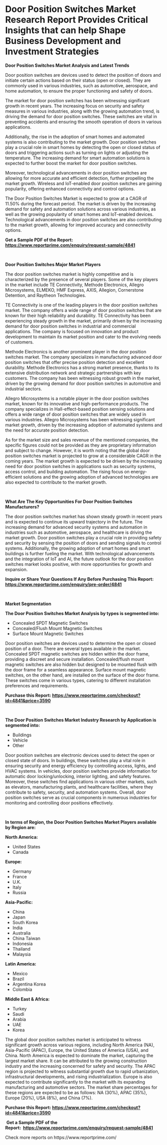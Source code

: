 <p><h1>Door Position Switches Market Research Report Provides Critical Insights that can help Shape Business Development and Investment Strategies</h1></p><p><strong>Door Position Switches Market Analysis and Latest Trends</strong></p>
<p><p>Door position switches are devices used to detect the position of doors and initiate certain actions based on their status (open or closed). They are commonly used in various industries, such as automotive, aerospace, and home automation, to ensure the proper functioning and safety of doors.</p><p>The market for door position switches has been witnessing significant growth in recent years. The increasing focus on security and safety measures in various industries, along with the growing automation trend, is driving the demand for door position switches. These switches are vital in preventing accidents and ensuring the smooth operation of doors in various applications.</p><p>Additionally, the rise in the adoption of smart homes and automated systems is also contributing to the market growth. Door position switches play a crucial role in smart homes by detecting the open or closed status of doors and triggering actions such as turning on lights or adjusting the temperature. The increasing demand for smart automation solutions is expected to further boost the market for door position switches.</p><p>Moreover, technological advancements in door position switches are allowing for more accurate and efficient detection, further propelling the market growth. Wireless and IoT-enabled door position switches are gaining popularity, offering enhanced connectivity and control options.</p><p>The Door Position Switches Market is expected to grow at a CAGR of 11.50% during the forecast period. The market is driven by the increasing demand for safety and automation solutions across various industries, as well as the growing popularity of smart homes and IoT-enabled devices. Technological advancements in door position switches are also contributing to the market growth, allowing for improved accuracy and connectivity options.</p></p>
<p><strong>Get a Sample PDF of the Report:&nbsp; <a href="https://www.reportprime.com/enquiry/request-sample/4841">https://www.reportprime.com/enquiry/request-sample/4841</a></strong></p>
<p>&nbsp;</p>
<p><strong>Door Position Switches Major Market Players</strong></p>
<p><p>The door position switches market is highly competitive and is characterized by the presence of several players. Some of the key players in the market include TE Connectivity, Methode Electronics, Allegro Microsystems, ELMEKO, HMF Express, AXIS, Allegion, Cornerstone Detention, and Raytheon Technologies.</p><p>TE Connectivity is one of the leading players in the door position switches market. The company offers a wide range of door position switches that are known for their high reliability and durability. TE Connectivity has been experiencing steady growth in the market, primarily driven by the increasing demand for door position switches in industrial and commercial applications. The company is focused on innovation and product development to maintain its market position and cater to the evolving needs of customers.</p><p>Methode Electronics is another prominent player in the door position switches market. The company specializes in manufacturing advanced door position switches that offer precise position detection and excellent durability. Methode Electronics has a strong market presence, thanks to its extensive distribution network and strategic partnerships with key customers. The company has been witnessing robust growth in the market, driven by the growing demand for door position switches in automotive and industrial sectors.</p><p>Allegro Microsystems is a notable player in the door position switches market, known for its innovative and high-performance products. The company specializes in Hall-effect-based position sensing solutions and offers a wide range of door position switches that are widely used in various industries. Allegro Microsystems has been witnessing significant market growth, driven by the increasing adoption of automated systems and the need for accurate position detection.</p><p>As for the market size and sales revenue of the mentioned companies, the specific figures could not be provided as they are proprietary information and subject to change. However, it is worth noting that the global door position switches market is projected to grow at a considerable CAGR in the coming years. The market growth is expected to be driven by the increasing need for door position switches in applications such as security systems, access control, and building automation. The rising focus on energy-efficient solutions and the growing adoption of advanced technologies are also expected to contribute to the market growth.</p></p>
<p>&nbsp;</p>
<p><strong>What Are The Key Opportunities For Door Position Switches Manufacturers?</strong></p>
<p><p>The door position switches market has shown steady growth in recent years and is expected to continue its upward trajectory in the future. The increasing demand for advanced security systems and automation in industries such as automotive, aerospace, and healthcare is driving the market growth. Door position switches play a crucial role in providing safety and security by sensing the position of doors and sending signals to control systems. Additionally, the growing adoption of smart homes and smart buildings is further fueling the market. With technological advancements and the integration of IoT and AI, the future outlook for the door position switches market looks positive, with more opportunities for growth and expansion.</p></p>
<p><strong>Inquire or Share Your Questions If Any Before Purchasing This Report: <a href="https://www.reportprime.com/enquiry/pre-order/4841">https://www.reportprime.com/enquiry/pre-order/4841</a></strong></p>
<p>&nbsp;</p>
<p><strong>Market Segmentation</strong></p>
<p><strong>The Door Position Switches Market Analysis by types is segmented into:</strong></p>
<p><ul><li>Concealed SPDT Magnetic Switches</li><li>Concealed/Flush Mount Magnetic Switches</li><li>Surface Mount Magnetic Switches</li></ul></p>
<p><p>Door position switches are devices used to determine the open or closed position of a door. There are several types available in the market. Concealed SPDT magnetic switches are hidden within the door frame, providing a discreet and secure installation. Concealed/flush mount magnetic switches are also hidden but designed to be mounted flush with the door frame for a seamless appearance. Surface mount magnetic switches, on the other hand, are installed on the surface of the door frame. These switches come in various types, catering to different installation preferences and requirements.</p></p>
<p><strong>Purchase this Report:&nbsp;<a href="https://www.reportprime.com/checkout?id=4841&price=3590">https://www.reportprime.com/checkout?id=4841&price=3590</a></strong></p>
<p>&nbsp;</p>
<p><strong>The Door Position Switches Market Industry Research by Application is segmented into:</strong></p>
<p><ul><li>Buildings</li><li>Vehicle</li><li>Other</li></ul></p>
<p><p>Door position switches are electronic devices used to detect the open or closed state of doors. In buildings, these switches play a vital role in ensuring security and energy efficiency by controlling access, lights, and HVAC systems. In vehicles, door position switches provide information for automatic door locking/unlocking, interior lighting, and safety features. Moreover, these switches find applications in various other markets, such as elevators, manufacturing plants, and healthcare facilities, where they contribute to safety, security, and automation systems. Overall, door position switches serve as crucial components in numerous industries for monitoring and controlling door positions effectively.</p></p>
<p>&nbsp;</p>
<p><strong>In terms of Region, the Door Position Switches Market Players available by Region are:</strong></p>
<p>
    <p> <strong> North America: </strong>
        <ul>
            <li>United States</li>
            <li>Canada</li>
        </ul>
        </p> 
    <p> <strong> Europe: </strong>
        <ul>
            <li>Germany</li>
            <li>France</li>
            <li>U.K.</li>
            <li>Italy</li>
            <li>Russia</li>
        </ul>
        </p> 
    <p> <strong> Asia-Pacific: </strong>
        <ul>
            <li>China</li>
            <li>Japan</li>
            <li>South Korea</li>
            <li>India</li>
            <li>Australia</li>
            <li>China Taiwan</li>
            <li>Indonesia</li>
            <li>Thailand</li>
            <li>Malaysia</li>
        </ul>
        </p> 
    <p> <strong> Latin America: </strong>
        <ul>
            <li>Mexico</li>
            <li>Brazil</li>
            <li>Argentina Korea</li>
            <li>Colombia</li>
        </ul>
        </p> 
    <p> <strong> Middle East & Africa: </strong>
        <ul>
            <li>Turkey</li>
            <li>Saudi</li>
            <li>Arabia</li>
            <li>UAE</li>
            <li>Korea</li>
        </ul>
    </p>
    </p>
<p><p>The global door position switches market is anticipated to witness significant growth across various regions, including North America (NA), Asia-Pacific (APAC), Europe, the United States of America (USA), and China. North America is expected to dominate the market, capturing the largest market share. It can be attributed to the growing construction industry and the increasing concerned for safety and security. The APAC region is projected to witness substantial growth due to rapid urbanization, infrastructural developments, and rising industrialization. Europe is also expected to contribute significantly to the market with its expanding manufacturing and automotive sectors. The market share percentages for these regions are expected to be as follows: NA (30%), APAC (35%), Europe (20%), USA (8%), and China (7%).</p></p>
<p><strong>Purchase this Report: <a href="https://www.reportprime.com/checkout?id=4841&price=3590">https://www.reportprime.com/checkout?id=4841&price=3590</a></strong></p>
<p>&nbsp;<strong>Get a Sample PDF of the Report:&nbsp;&nbsp;<a href="https://www.reportprime.com/enquiry/request-sample/4841">https://www.reportprime.com/enquiry/request-sample/4841</a></strong></p>
<p><strong></strong></p>
<p>Check more reports on https://www.reportprime.com/</p>